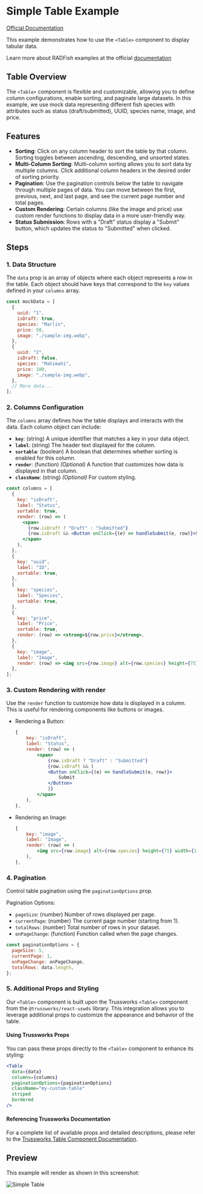 # Simple Table Example
[Official Documentation](https://nmfs-radfish.github.io/radfish/)

This example demonstrates how to use the `<Table>` component to display tabular data.

Learn more about RADFish examples at the official [documentation](https://nmfs-radfish.github.io/radfish/developer-documentation/examples-and-templates#examples)

## Table Overview

The `<Table>` component is flexible and customizable, allowing you to define column configurations, enable sorting, and paginate large datasets. In this example, we use mock data representing different fish species with attributes such as status (draft/submitted), UUID, species name, image, and price.

## Features

- **Sorting**: Click on any column header to sort the table by that column. Sorting toggles between ascending, descending, and unsorted states.
- **Multi-Column Sorting**: Multi-column sorting allows you to sort data by multiple columns. Click additional column headers in the desired order of sorting priority.
- **Pagination**: Use the pagination controls below the table to navigate through multiple pages of data. You can move between the first, previous, next, and last page, and see the current page number and total pages.
- **Custom Rendering**: Certain columns (like the image and price) use custom render functions to display data in a more user-friendly way.
- **Status Submission**: Rows with a "Draft" status display a "Submit" button, which updates the status to "Submitted" when clicked.

## Steps

### 1. Data Structure

The `data` prop is an array of objects where each object represents a row in the table. Each object should have keys that correspond to the `key` values defined in your `columns` array.

```jsx
const mockData = [
  {
    uuid: "1",
    isDraft: true,
    species: "Marlin",
    price: 50,
    image: "./sample-img.webp",
  },
  {
    uuid: "2",
    isDraft: false,
    species: "Mahimahi",
    price: 100,
    image: "./sample-img.webp",
  },
  // More data...
];
```

### 2. Columns Configuration

The `columns` array defines how the table displays and interacts with the data. Each column object can include:

- **`key`**: (string) A unique identifier that matches a key in your data object.
- **`label`**: (string) The header text displayed for the column.
- **`sortable`**: (boolean) A boolean that determines whether sorting is enabled for this column.
- **`render`**: (function) _(Optional)_ A function that customizes how data is displayed in that column.
- **`className`**: (string) _(Optional)_ For custom styling.

```jsx
const columns = [
  {
    key: "isDraft",
    label: "Status",
    sortable: true,
    render: (row) => (
      <span>
        {row.isDraft ? "Draft" : "Submitted"}
        {row.isDraft && <Button onClick={(e) => handleSubmit(e, row)}>Submit</Button>}
      </span>
    ),
  },
  {
    key: "uuid",
    label: "ID",
    sortable: true,
  },
  {
    key: "species",
    label: "Species",
    sortable: true,
  },
  {
    key: "price",
    label: "Price",
    sortable: true,
    render: (row) => <strong>${row.price}</strong>,
  },
  {
    key: "image",
    label: "Image",
    render: (row) => <img src={row.image} alt={row.species} height={75} width={150} />,
  },
];
```

### 3. Custom Rendering with render

Use the `render` function to customize how data is displayed in a column. This is useful for rendering components like buttons or images.

- Rendering a Button:

  ```jsx
  {
      key: "isDraft",
      label: "Status",
      render: (row) => (
          <span>
              {row.isDraft ? "Draft" : "Submitted"}
              {row.isDraft && (
              <Button onClick={(e) => handleSubmit(e, row)}>
                  Submit
              </Button>
              )}
          </span>
      ),
  },
  ```

- Rendering an Image:

  ```jsx
  {
      key: "image",
      label: "Image",
      render: (row) => (
          <img src={row.image} alt={row.species} height={75} width={150} />
      ),
  },
  ```

### 4. Pagination

Control table pagination using the `paginationOptions` prop.

Pagination Options:

- `pageSize`: (number) Number of rows displayed per page.
- `currentPage`: (number) The current page number (starting from 1).
- `totalRows`: (number) Total number of rows in your dataset.
- `onPageChange`: (function) Function called when the page changes.

```jsx
const paginationOptions = {
  pageSize: 5,
  currentPage: 1,
  onPageChange: onPageChange,
  totalRows: data.length,
};
```

### 5. Additional Props and Styling

Our `<Table>` component is built upon the Trussworks `<Table>` component from the `@trussworks/react-uswds` library. This integration allows you to leverage additional props to customize the appearance and behavior of the table.

#### Using Trussworks Props

You can pass these props directly to the `<Table>` component to enhance its styling:

```jsx
<Table
  data={data}
  columns={columns}
  paginationOptions={paginationOptions}
  className="my-custom-table"
  striped
  bordered
/>
```

#### Referencing Trussworks Documentation

For a complete list of available props and detailed descriptions, please refer to the [Trussworks Table Component Documentation](https://trussworks.github.io/react-uswds/?path=/docs/components-table--docs).

## Preview
This example will render as shown in this screenshot:

![Simple Table](./src/assets/simple-table.png)
